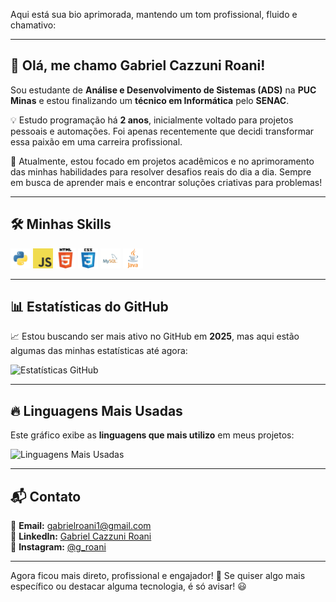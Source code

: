 Aqui está sua bio aprimorada, mantendo um tom profissional, fluido e chamativo:  

---

## 🚀 Olá, me chamo Gabriel Cazzuni Roani!  

Sou estudante de **Análise e Desenvolvimento de Sistemas (ADS)** na **PUC Minas** e estou finalizando um **técnico em Informática** pelo **SENAC**.  

💡 Estudo programação há **2 anos**, inicialmente voltado para projetos pessoais e automações. Foi apenas recentemente que decidi transformar essa paixão em uma carreira profissional.  

🚀 Atualmente, estou focado em projetos acadêmicos e no aprimoramento das minhas habilidades para resolver desafios reais do dia a dia. Sempre em busca de aprender mais e encontrar soluções criativas para problemas!  

---

## 🛠 **Minhas Skills**  

<code><img height="32" src="https://raw.githubusercontent.com/github/explore/80688e429a7d4ef2fca1e82350fe8e3517d3494d/topics/python/python.png" alt="Python"/></code>
<code><img height="32" src="https://raw.githubusercontent.com/github/explore/80688e429a7d4ef2fca1e82350fe8e3517d3494d/topics/javascript/javascript.png" alt="JavaScript"/></code>
<code><img height="32" src="https://raw.githubusercontent.com/github/explore/80688e429a7d4ef2fca1e82350fe8e3517d3494d/topics/html/html.png" alt="HTML5"/></code>
<code><img height="32" src="https://raw.githubusercontent.com/github/explore/80688e429a7d4ef2fca1e82350fe8e3517d3494d/topics/css/css.png" alt="CSS"/></code>
<code><img height="32" src="https://raw.githubusercontent.com/github/explore/80688e429a7d4ef2fca1e82350fe8e3517d3494d/topics/mysql/mysql.png" alt="MySQL"/></code>
<code><img height="32" src="https://raw.githubusercontent.com/github/explore/80688e429a7d4ef2fca1e82350fe8e3517d3494d/topics/java/java.png" alt="Java"/></code>  

---

## 📊 **Estatísticas do GitHub**  

📈 Estou buscando ser mais ativo no GitHub em **2025**, mas aqui estão algumas das minhas estatísticas até agora:  

![Estatísticas GitHub](https://github-readme-stats.vercel.app/api?username=GabrielRoani&show_icons=true&theme=radical)  

---

## 🔥 **Linguagens Mais Usadas**  

Este gráfico exibe as **linguagens que mais utilizo** em meus projetos:  

![Linguagens Mais Usadas](https://github-readme-stats.vercel.app/api/top-langs/?username=GabrielRoani&layout=compact&theme=radical)  

---

## 📬 **Contato**  

📧 **Email:** gabrielroani1@gmail.com  
💼 **LinkedIn:** [Gabriel Cazzuni Roani](https://www.linkedin.com/in/GabrielCazzuniRoani)  
📸 **Instagram:** [@g_roani](https://www.instagram.com/g_roani)  

---

Agora ficou mais direto, profissional e engajador! 🚀 Se quiser algo mais específico ou destacar alguma tecnologia, é só avisar! 😃
